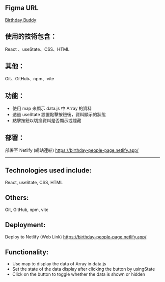 ## Figma URL

[Birthday Buddy](https://www.figma.com/file/e2vsLe9DMnXZIygNHkwGL1/Birthday-buddy?node-id=0%3A1&t=AGNWdO5QQGOoNCfD-1)

## 使用的技術包含：

React 、useState、CSS、HTML

## 其他：

Git、GitHub、npm、vite

## 功能：

- 使用 map 來顯示 data.js 中 Array 的資料
- 透過 useState 設置點擊按鈕後，資料顯示的狀態
- 點擊按鈕以切換資料是否顯示或隱藏

## 部署：

部署至 Netlify
(網站連結) https://birthday-people-page.netlify.app/

---

## Technologies used include:

React, useState, CSS, HTML

## Others:

Git, GitHub, npm, vite

## Deployment:

Deploy to Netlify
(Web Link) https://birthday-people-page.netlify.app/

## Functionality:

- Use map to display the data of Array in data.js
- Set the state of the data display after clicking the button by usingState
- Click on the button to toggle whether the data is shown or hidden
